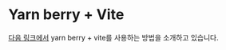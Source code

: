 # Yarn berry + Vite

[다음 링크에서](https://web-log-wheat.vercel.app/log/Ig2GjWPSr7dPBMUXEXBJ) yarn berry + vite를 사용하는 방법을 소개하고 있습니다.

